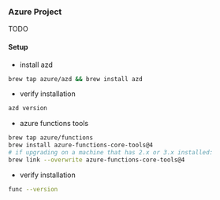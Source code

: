 ### Azure Project

TODO

#### Setup

- install azd
```bash
brew tap azure/azd && brew install azd
```

- verify installation
```bash
azd version
```

- azure functions tools
```bash
brew tap azure/functions
brew install azure-functions-core-tools@4
# if upgrading on a machine that has 2.x or 3.x installed:
brew link --overwrite azure-functions-core-tools@4
```

- verify installation
```bash
func --version
```